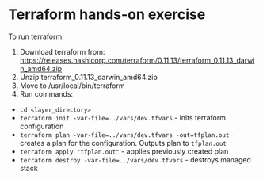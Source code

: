 # Terraform hands-on exercise
To run terraform:
1. Download terraform from: https://releases.hashicorp.com/terraform/0.11.13/terraform_0.11.13_darwin_amd64.zip
2. Unzip terraform_0.11.13_darwin_amd64.zip
3. Move to /usr/local/bin/terraform
4. Run commands:
- `cd <layer_directory>`
- `terraform init -var-file=../vars/dev.tfvars` - inits terraform configuration
- `terraform plan -var-file=../vars/dev.tfvars -out=tfplan.out` - creates a plan for the configuration. Outputs plan to `tfplan.out`
- `terraform apply "tfplan.out"` - applies previously created plan
- `terraform destroy -var-file=../vars/dev.tfvars` - destroys managed stack